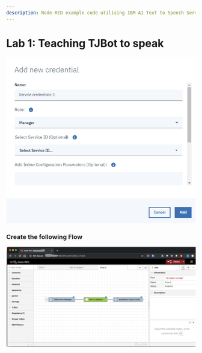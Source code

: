 ```yaml
---
description: Node-RED example code utilising IBM AI Text to Speech Service
---
```


# Lab 1: Teaching TJBot to speak

![TJBot Text to Speech](../.gitbook/assets/image%20%283%29.png)

### Create the following Flow

![Text to Speech Flow](../.gitbook/assets/image%20%2818%29.png)





